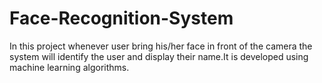 # Face-Recognition-System
In this project whenever user bring his/her face in front of the camera the system will identify the user and display their name.It is developed using machine learning algorithms.
